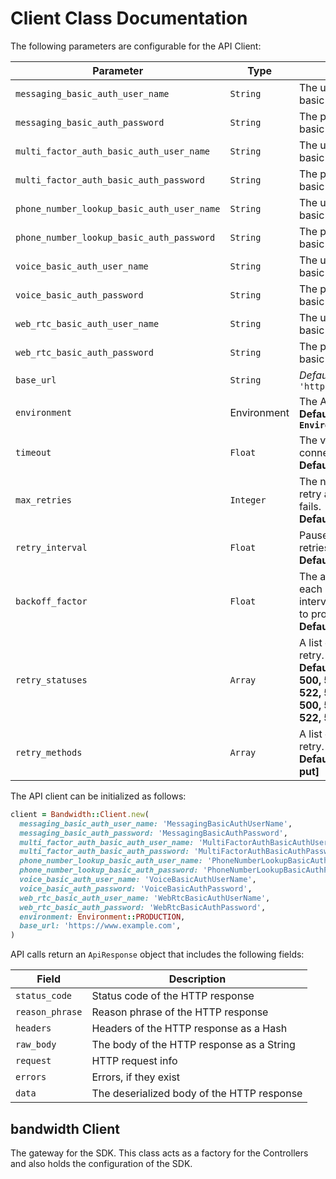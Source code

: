 
# Client Class Documentation

The following parameters are configurable for the API Client:

| Parameter | Type | Description |
|  --- | --- | --- |
| `messaging_basic_auth_user_name` | `String` | The username to use with basic authentication |
| `messaging_basic_auth_password` | `String` | The password to use with basic authentication |
| `multi_factor_auth_basic_auth_user_name` | `String` | The username to use with basic authentication |
| `multi_factor_auth_basic_auth_password` | `String` | The password to use with basic authentication |
| `phone_number_lookup_basic_auth_user_name` | `String` | The username to use with basic authentication |
| `phone_number_lookup_basic_auth_password` | `String` | The password to use with basic authentication |
| `voice_basic_auth_user_name` | `String` | The username to use with basic authentication |
| `voice_basic_auth_password` | `String` | The password to use with basic authentication |
| `web_rtc_basic_auth_user_name` | `String` | The username to use with basic authentication |
| `web_rtc_basic_auth_password` | `String` | The password to use with basic authentication |
| `base_url` | `String` | *Default*: `'https://www.example.com'` |
| `environment` | Environment | The API environment. <br> **Default: `Environment.PRODUCTION`** |
| `timeout` | `Float` | The value to use for connection timeout. <br> **Default: 60** |
| `max_retries` | `Integer` | The number of times to retry an endpoint call if it fails. <br> **Default: 0** |
| `retry_interval` | `Float` | Pause in seconds between retries. <br> **Default: 1** |
| `backoff_factor` | `Float` | The amount to multiply each successive retry's interval amount by in order to provide backoff. <br> **Default: 2** |
| `retry_statuses` | `Array` | A list of HTTP statuses to retry. <br> **Default: [408, 413, 429, 500, 502, 503, 504, 521, 522, 524, 408, 413, 429, 500, 502, 503, 504, 521, 522, 524]** |
| `retry_methods` | `Array` | A list of HTTP methods to retry. <br> **Default: %i[get put get put]** |

The API client can be initialized as follows:

```ruby
client = Bandwidth::Client.new(
  messaging_basic_auth_user_name: 'MessagingBasicAuthUserName',
  messaging_basic_auth_password: 'MessagingBasicAuthPassword',
  multi_factor_auth_basic_auth_user_name: 'MultiFactorAuthBasicAuthUserName',
  multi_factor_auth_basic_auth_password: 'MultiFactorAuthBasicAuthPassword',
  phone_number_lookup_basic_auth_user_name: 'PhoneNumberLookupBasicAuthUserName',
  phone_number_lookup_basic_auth_password: 'PhoneNumberLookupBasicAuthPassword',
  voice_basic_auth_user_name: 'VoiceBasicAuthUserName',
  voice_basic_auth_password: 'VoiceBasicAuthPassword',
  web_rtc_basic_auth_user_name: 'WebRtcBasicAuthUserName',
  web_rtc_basic_auth_password: 'WebRtcBasicAuthPassword',
  environment: Environment::PRODUCTION,
  base_url: 'https://www.example.com',
)
```

API calls return an `ApiResponse` object that includes the following fields:

| Field | Description |
|  --- | --- |
| `status_code` | Status code of the HTTP response |
| `reason_phrase` | Reason phrase of the HTTP response |
| `headers` | Headers of the HTTP response as a Hash |
| `raw_body` | The body of the HTTP response as a String |
| `request` | HTTP request info |
| `errors` | Errors, if they exist |
| `data` | The deserialized body of the HTTP response |

## bandwidth Client

The gateway for the SDK. This class acts as a factory for the Controllers and also holds the configuration of the SDK.

